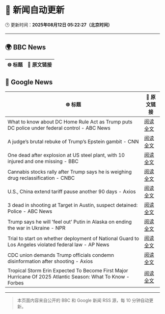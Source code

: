 # 🧠 新闻自动更新

🕒 更新时间：**2025年08月12日 05:22:27（北京时间）**

---

## 🌍 BBC News

| 🌐 标题 | 🔗 原文链接 |
|--------|-------------|

## 📰 Google News

| 🌐 标题 | 🔗 原文链接 |
|--------|-------------|
| What to know about DC Home Rule Act as Trump puts DC police under federal control - ABC News | [阅读全文](https://news.google.com/rss/articles/CBMikgFBVV95cUxQRlpUZjRDMmItVUhCcDNGOFlCc3dFM2tJeW9EWHRwOENBaUNxdWF0ZjQ5VHp0RHRLYkc4N2NIUTA5SWNhOUpEZS1lbWxpSDZ6aFZFbHhkeFhKQ2lURUxUS2huOGxKTGZpQmNGUGR5eVFTNjJFQWJsUGZZenhmczlSejZmWFVLck1Nc3Z2Y21XREl6QdIBlwFBVV95cUxPNzZ4WFdxSzIxRlNKYXAyZWR1aE5WVi1BYXFFOU5qanZGQmxnZ05obkctd0lRLVB1YmhlUzB6eFJQcTVERUNzemFrYkJpMlEyNngzWng0bVlmM0V4cENSZC11bTYwS3c2d1pJZ29VbmM1djJ1Z3ZRbXlRSGFxbFQ1RTR0ckNiSFN4WGw0MVBXOEZJNG1EMUlr?oc=5) |
| A judge’s brutal rebuke of Trump’s Epstein gambit - CNN | [阅读全文](https://news.google.com/rss/articles/CBMikAFBVV95cUxNa0FEUTlDd2Z0UG1lQmwzV0ZfQVZlN0xUaUdDWWFpS1YxNlVrcXA4OW9Jc0FYX2hfVXRoWW1BVXJnN1BYdVZKMmtMbW0yeHFqQWdiRDdkdVUtbW9ZS29Oa3kyMURLQWlxQ3Q2YkZxOUNtdGtRMWpab1RVXzBtZ0JrZ0FjeFRUTW5CVDcxQ3dDVzLSAZYBQVVfeXFMTktvd3hUb3lMcXNISXllYVBPWnMwQnlJZDgzYjBZV1RXbllfN1JhWFRveWJnZmJ3ZVVPaTRMUEtNREJ5Vzl6MmRQajVhVno2ZHlMWW1rT3BoS3VrWmcxTWtKZ21qaGZNTGo0aERqQWRseTNxZVJWS1FZd1NaQVFNQnFkMXp3eldXeVo5XzFrMU4yaEdmVXB3?oc=5) |
| One dead after explosion at US steel plant, with 10 injured and one missing - BBC | [阅读全文](https://news.google.com/rss/articles/CBMiVEFVX3lxTFBkY2F5SGFNcFAwSWcxb1drZDVWMkw0RDZTTUFxTW91dWFIblNIcGROLU5IR3MxT0VRMFp1NHZQaEd5M2tZSnFocE5hSHc5T0pqRkFjZQ?oc=5) |
| Cannabis stocks rally after Trump says he is weighing drug reclassification - CNBC | [阅读全文](https://news.google.com/rss/articles/CBMilwFBVV95cUxONF92R1BqQk9iZzNZdW9kZndOVmM5bXhpWmJhRG9NNWVRV1lvbWd3WlVoTEdtN256d09SQlFFM2RUb2xxLTFCZUJ3TER3bWZma3BqNUczdzBHa2lFYlRUckxlVV8tbHFUZzZ5N2Yya1JpTURUZE9yWlZ1ZHBkd0RQX185MGdSSzVVcTl0cEV4ajhoZ0JJeUlB0gGcAUFVX3lxTE1HWF9GRnd4dFJLRWxVTENRV0FqSDdJY3RJcUV4Z295TGtKLWdqb0c2eTdZM2VNNWQ4TS1uMDRxSzM2NTRnZkpxQXVDLWZRSl9wN2s5RUcxYlFNRFpfQUZyMUQ2R1JfbFdvUzFjeWc1cVV3a19aT2dkejJEckhkSkpiWDhuYUozdG90cmdkdGtVc1dudzVfalZIeU56Mg?oc=5) |
| U.S., China extend tariff pause another 90 days - Axios | [阅读全文](https://news.google.com/rss/articles/CBMicEFVX3lxTE9FNnZTQUw0dlRTUjdpTmpCTmRfWHJnbnNGTEtsVjhwVEdRaTRjOXVjV0FsbGFxQXVnUVJ1NHl1Sl85WmpxZERIeVFxRXo0Vk9wZFFoZW5xZ1ZMYnFNN1NRMjJXdU9ieElRbXZZS3VpMFU?oc=5) |
| 3 dead in shooting at Target in Austin, suspect detained: Police - ABC News | [阅读全文](https://news.google.com/rss/articles/CBMingFBVV95cUxNamtoaklWam9ldWpNaEpYb2JBSlpqb1pNdHVGU3M0MldSNnhWUFJzZG53VFFaa0gwRjQwZXN0eTF3Y2FNSUpIU0NOb2E3dTVRWFExSmxlRGpiNzVISnM4eFkzbzlVYXdBR1BXN1pySlZhVThQS1NnMTNxTksxbHJlTmt3UDBiNHJrQXhNanpWYWpjcHlfOWNUUTYwUS1SZ9IBowFBVV95cUxQX2pZRWtRTE0yRWQxZFB5LWxxOG1TUHpaeXZLSnQyZWV3NnRET09va3YzSG1yb3h0OVBNSENLR1gyMzd6LTFOS1A1X0hOS1E5ek5QeEszY05kSlZac0JZT0FNMG5hcEp2TjhoZEx6djI3dXRHc0g3anF1UmJVVHNueWs3YmE1WGlyd281V3U1cXZSU1N1ejZGQzl1bTVOQWdPTUZR?oc=5) |
| Trump says he will 'feel out' Putin in Alaska on ending the war in Ukraine - NPR | [阅读全文](https://news.google.com/rss/articles/CBMid0FVX3lxTE9iM2tTcTF5NDdHQ2d4UXZ3dzF3NzFXWEJsN252TG5KX0hBaWNpZHkwSDRMZWlNRXBsU21SY2N2MkJoaGxCTmRBYlJsYk9Qb1p2Sm56QnZrRl9hT1JLd3FKclgzekZTVmtuZm9lcUJwRktuSDlPNFZJ?oc=5) |
| Trial to start on whether deployment of National Guard to Los Angeles violated federal law - AP News | [阅读全文](https://news.google.com/rss/articles/CBMioAFBVV95cUxNTEl6T0Q4dHBMNFN5X051N2xjMWJrSWs5dUJWWmlFM1FsZzVwOWVra00xN2txMFhyMlg5Q3BORTdqQVNOOWg4QmItbHd4V3MzWVR3TmtUaFB6akdVTEJZMUl1MzltQTZuWTRNdXRwRERBbC1yTTd3SzItRjg1X1poQXJsUHhEOWF3dDNaaU55RFBCRFhySGhjYTN2WWNfSlo2?oc=5) |
| CDC union demands Trump officials condemn disinformation after shooting - Axios | [阅读全文](https://news.google.com/rss/articles/CBMiigFBVV95cUxQblhKSUVOT1VBdGtyNFVSUkFoZkN0Y3VJZGFOMzA0VF93VFBvQlhlMEFVdWFHd0I1dHpkaHJvYTF5Y3dPajVtZ3RGU1FpSzgzSW5NaWxIVXl3SlFKVDh1S2xLRDVMc2JtRGpiUjRCaEhmMXFBQXZZVWlyNy04MTlGVkVpeUVCdS1qOWc?oc=5) |
| Tropical Storm Erin Expected To Become First Major Hurricane Of 2025 Atlantic Season: What To Know - Forbes | [阅读全文](https://news.google.com/rss/articles/CBMi6wFBVV95cUxPaXJPQjVtRXVNMGNPVFkxdk0zNUZBLVpOWjg5eEktV0hzbHFGV3JqNi1HR0dUVTktUk14UWFsak9kTi1uU3lnNVNPU0NhM1R0WjB5NDF1ek9sczZFQkNlLUJVVTNWU096VXJ6ZmlFQk9NS1d3b2xDWmx1dHR5YXJHMWlTVFNHZlNPWTd0WTNhVXdqSFJlaTVKd0ZNVE5Odi1EUlYzNTB5V2dQQzlzb0dLc3hUektaSjhIbEdoaW5Wby1wSzFUaDJGSGtsRE5jbE9IQUxaV1Y1LS1uNkxMU19UbUxfcjNObHdwWklN?oc=5) |

---
> 本页面内容来自公开的 BBC 和 Google 新闻 RSS 源，每 10 分钟自动更新。
